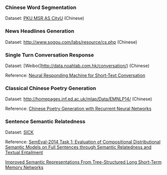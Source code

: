 ### Chinese Word Segmentation
Dataset: [PKU MSR AS CityU](http://sighan.cs.uchicago.edu/bakeoff2005/) (Chinese)

### News Headlines Generation
Dataset: http://www.sogou.com/labs/resource/cs.php (Chinese)

### Single Turn Conversation Response
Dataset: [Weibo(]http://data.noahlab.com.hk/conversation/) (Chinese)

Reference: [Neural Responding Machine for Short-Text Conversation](https://www.aclweb.org/anthology/P15-1152)

### Classical Chinese Poetry Generation
Dataset: http://homepages.inf.ed.ac.uk/mlap/Data/EMNLP14/ (Chinese)

Reference: [Chinese Poetry Generation with Recurrent Neural Networks](https://www.aclweb.org/anthology/D14-1074)

### Sentence Semantic Relatedness
Dataset: [SICK](http://marcobaroni.org/composes/sick.html)

Reference:
[SemEval-2014 Task 1: Evaluation of Compositional Distributional Semantic Models on Full Sentences through Semantic Relatedness and Textual Entailment](https://www.aclweb.org/anthology/S14-2001)

[Improved Semantic Representations From Tree-Structured Long Short-Term Memory Networks](https://www.aclweb.org/anthology/P15-1150)
